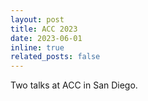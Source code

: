 ```yaml
---
layout: post
title: ACC 2023
date: 2023-06-01
inline: true
related_posts: false
---
```



Two talks at ACC in San Diego.